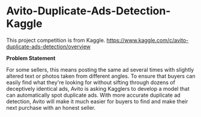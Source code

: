 # Avito-Duplicate-Ads-Detection-Kaggle

This project competition is from Kaggle. https://www.kaggle.com/c/avito-duplicate-ads-detection/overview
<br> 

**Problem Statement**   <br>

For some sellers, this means posting the same ad several times with slightly altered text or photos taken from different angles. To ensure that buyers can easily find what they're looking for without sifting through dozens of deceptively identical ads, Avito is asking Kagglers to develop a model that can automatically spot duplicate ads. With more accurate duplicate ad detection, Avito will make it much easier for buyers to find and make their next purchase with an honest seller.
<br>


